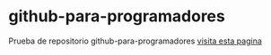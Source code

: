 # github-para-programadores
Prueba de repositorio
github-para-programadores
[visita esta pagina](https://www.youtube.com/)
